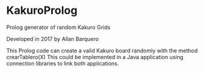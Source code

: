 # KakuroProlog
Prolog generator of random Kakuro Grids

Developed in 2017 by Allan Barquero

This Prolog code can create a valid Kakuro board randomly with the method crearTablero(X)
This could be implemented in a Java application using connection libraries to link both applications.
